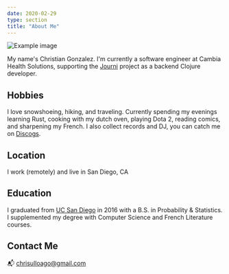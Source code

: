 ```yaml
---
date: 2020-02-29
type: section
title: "About Me"
---
```


![Example image](/snowshoeing.jpg)

My name's Christian Gonzalez. I'm currently a software engineer at Cambia Health Solutions, supporting the [Journi](https://journi.com) project as a backend Clojure developer.

## Hobbies
I love snowshoeing, hiking, and traveling. Currently spending my evenings learning Rust, cooking with my dutch oven, playing Dota 2, reading comics, and sharpening my French. I also collect records and DJ, you can catch me on [Discogs](https://www.discogs.com/user/chrisulloa). 

## Location
I work (remotely) and live in San Diego, CA

## Education
I graduated from [UC San Diego](https://ucsd.edu) in 2016 with a B.S. in Probability & Statistics. I supplemented my degree with Computer Science and French Literature courses.

## Contact Me
📬 chrisulloago@gmail.com
